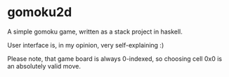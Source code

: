 # gomoku2d

A simple gomoku game, written as a stack project in haskell.

User interface is, in my opinion, very self-explaining :)

Please note, that game board is always 0-indexed, so choosing cell 0x0 is an absolutely valid move.
